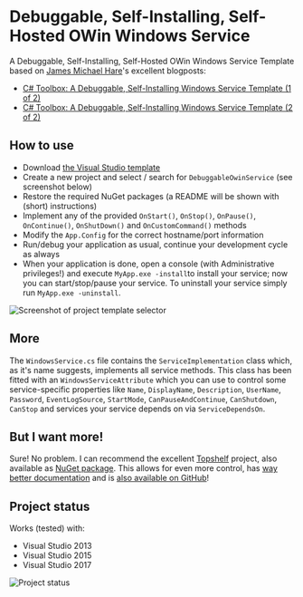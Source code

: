 # Debuggable, Self-Installing, Self-Hosted OWin Windows Service
A Debuggable, Self-Installing, Self-Hosted OWin Windows Service Template based on [James Michael Hare](http://geekswithblogs.net/BlackRabbitCoder)'s excellent blogposts:

* [C# Toolbox: A Debuggable, Self-Installing Windows Service Template (1 of 2)](http://blackrabbitcoder.net/archive/2010/09/23/c-windows-services-1-of-2-creating-a-debuggable-windows.aspx)
* [C# Toolbox: A Debuggable, Self-Installing Windows Service Template (2 of 2)](http://blackrabbitcoder.net/archive/2010/10/07/c-windows-services-2-of-2-self-installing-windows-service-template.aspx)

## How to use ##

* Download [the Visual Studio template](https://visualstudiogallery.msdn.microsoft.com/02226e0f-9056-403b-b94d-298f9cc06b0f)
* Create a new project and select / search for `DebuggableOwinService` (see screenshot below)
* Restore the required NuGet packages (a README will be shown with (short) instructions)
* Implement any of the provided `OnStart()`, `OnStop()`, `OnPause()`, `OnContinue()`, `OnShutDown()` and `OnCustomCommand()` methods
* Modify the `App.Config` for the correct hostname/port information
* Run/debug your application as usual, continue your development cycle as always
* When your application is done, open a console (with Administrative privileges!) and execute `MyApp.exe -install`to install your service; now you can start/stop/pause your service. To uninstall your service simply run `MyApp.exe -uninstall`.

![Screenshot of project template selector](newproject.png)

## More ##

The `WindowsService.cs` file contains the `ServiceImplementation` class which, as it's name suggests, implements all service methods. This class has been fitted with an `WindowsServiceAttribute` which you can use to control some service-specific properties like `Name`, `DisplayName`, `Description`, `UserName`, `Password`, `EventLogSource`, `StartMode`, `CanPauseAndContinue`, `CanShutdown`, `CanStop` and services your service depends on via `ServiceDependsOn`.

## But I want more! ##

Sure! No problem. I can recommend the excellent [Topshelf](http://topshelf-project.com/) project, also available as [NuGet package](https://www.nuget.org/packages/Topshelf/). This allows for even more control, has [way better documentation](https://topshelf.readthedocs.org/en/latest/) and is [also available on GitHub](https://github.com/Topshelf/Topshelf)!

## Project status

Works (tested) with:
* Visual Studio 2013
* Visual Studio 2015
* Visual Studio 2017

![Project status](http://riii.nl/womm)
